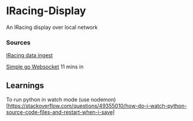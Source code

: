# IRacing-Display

An IRacing display over local network

### Sources

[IRacing data ingest](https://github.com/hiimkyle/vr2c20)

[Simple go Websocket](https://www.youtube.com/watch?v=JuUAEYLkGbM&t=722s) 11 mins in

## Learnings

To run python in watch mode (use nodemon)[https://stackoverflow.com/questions/49355010/how-do-i-watch-python-source-code-files-and-restart-when-i-save]
